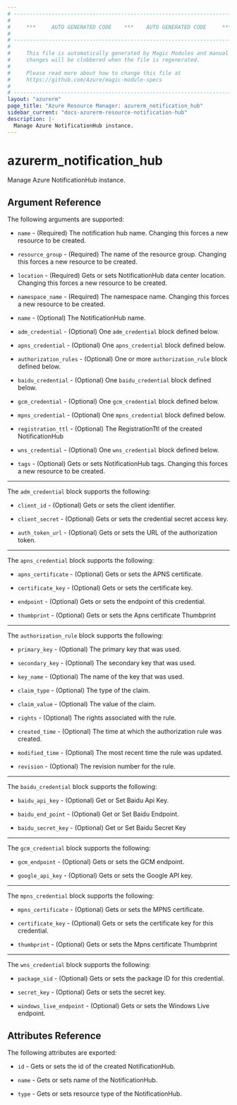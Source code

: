 ```yaml
---
# ----------------------------------------------------------------------------
#
#     ***     AUTO GENERATED CODE    ***    AUTO GENERATED CODE     ***
#
# ----------------------------------------------------------------------------
#
#     This file is automatically generated by Magic Modules and manual
#     changes will be clobbered when the file is regenerated.
#
#     Please read more about how to change this file at
#     https://github.com/Azure/magic-module-specs
#
# ----------------------------------------------------------------------------
layout: "azurerm"
page_title: "Azure Resource Manager: azurerm_notification_hub"
sidebar_current: "docs-azurerm-resource-notification-hub"
description: |-
  Manage Azure NotificationHub instance.
---
```


# azurerm_notification_hub

Manage Azure NotificationHub instance.


## Argument Reference

The following arguments are supported:

* `name` - (Required) The notification hub name. Changing this forces a new resource to be created.

* `resource_group` - (Required) The name of the resource group. Changing this forces a new resource to be created.

* `location` - (Required) Gets or sets NotificationHub data center location. Changing this forces a new resource to be created.

* `namespace_name` - (Required) The namespace name. Changing this forces a new resource to be created.

* `name` - (Optional) The NotificationHub name.

* `adm_credential` - (Optional) One `adm_credential` block defined below.

* `apns_credential` - (Optional) One `apns_credential` block defined below.

* `authorization_rules` - (Optional) One or more `authorization_rule` block defined below.

* `baidu_credential` - (Optional) One `baidu_credential` block defined below.

* `gcm_credential` - (Optional) One `gcm_credential` block defined below.

* `mpns_credential` - (Optional) One `mpns_credential` block defined below.

* `registration_ttl` - (Optional) The RegistrationTtl of the created NotificationHub

* `wns_credential` - (Optional) One `wns_credential` block defined below.

* `tags` - (Optional) Gets or sets NotificationHub tags. Changing this forces a new resource to be created.

---

The `adm_credential` block supports the following:

* `client_id` - (Optional) Gets or sets the client identifier.

* `client_secret` - (Optional) Gets or sets the credential secret access key.

* `auth_token_url` - (Optional) Gets or sets the URL of the authorization token.

---

The `apns_credential` block supports the following:

* `apns_certificate` - (Optional) Gets or sets the APNS certificate.

* `certificate_key` - (Optional) Gets or sets the certificate key.

* `endpoint` - (Optional) Gets or sets the endpoint of this credential.

* `thumbprint` - (Optional) Gets or sets the Apns certificate Thumbprint

---

The `authorization_rule` block supports the following:

* `primary_key` - (Optional) The primary key that was used.

* `secondary_key` - (Optional) The secondary key that was used.

* `key_name` - (Optional) The name of the key that was used.

* `claim_type` - (Optional) The type of the claim.

* `claim_value` - (Optional) The value of the claim.

* `rights` - (Optional) The rights associated with the rule.

* `created_time` - (Optional) The time at which the authorization rule was created.

* `modified_time` - (Optional) The most recent time the rule was updated.

* `revision` - (Optional) The revision number for the rule.

---

The `baidu_credential` block supports the following:

* `baidu_api_key` - (Optional) Get or Set Baidu Api Key.

* `baidu_end_point` - (Optional) Get or Set Baidu Endpoint.

* `baidu_secret_key` - (Optional) Get or Set Baidu Secret Key

---

The `gcm_credential` block supports the following:

* `gcm_endpoint` - (Optional) Gets or sets the GCM endpoint.

* `google_api_key` - (Optional) Gets or sets the Google API key.

---

The `mpns_credential` block supports the following:

* `mpns_certificate` - (Optional) Gets or sets the MPNS certificate.

* `certificate_key` - (Optional) Gets or sets the certificate key for this credential.

* `thumbprint` - (Optional) Gets or sets the Mpns certificate Thumbprint

---

The `wns_credential` block supports the following:

* `package_sid` - (Optional) Gets or sets the package ID for this credential.

* `secret_key` - (Optional) Gets or sets the secret key.

* `windows_live_endpoint` - (Optional) Gets or sets the Windows Live endpoint.

## Attributes Reference

The following attributes are exported:

* `id` - Gets or sets the id of the created NotificationHub.

* `name` - Gets or sets name of the NotificationHub.

* `type` - Gets or sets resource type of the NotificationHub.
